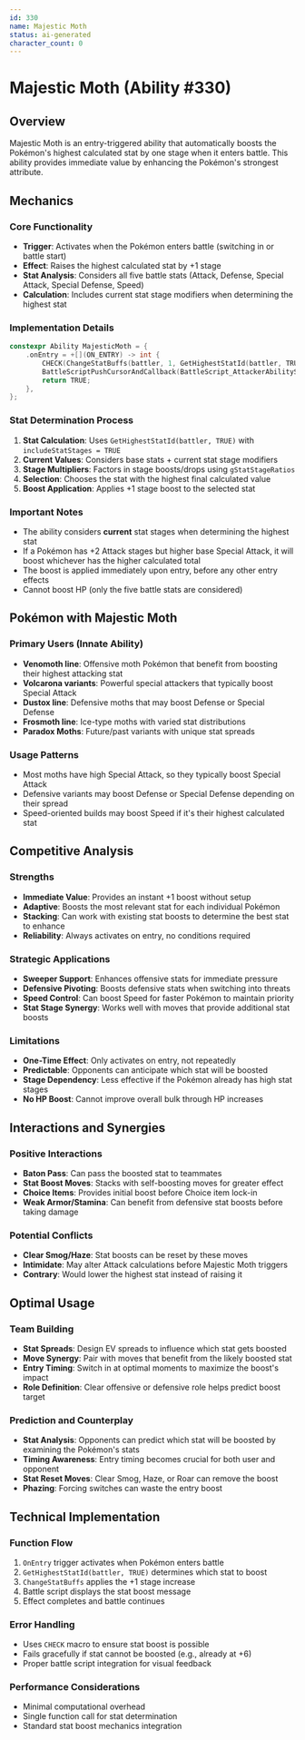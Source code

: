 ```yaml
---
id: 330
name: Majestic Moth
status: ai-generated
character_count: 0
---
```


# Majestic Moth (Ability #330)

## Overview
Majestic Moth is an entry-triggered ability that automatically boosts the Pokémon's highest calculated stat by one stage when it enters battle. This ability provides immediate value by enhancing the Pokémon's strongest attribute.

## Mechanics

### Core Functionality
- **Trigger**: Activates when the Pokémon enters battle (switching in or battle start)
- **Effect**: Raises the highest calculated stat by +1 stage
- **Stat Analysis**: Considers all five battle stats (Attack, Defense, Special Attack, Special Defense, Speed)
- **Calculation**: Includes current stat stage modifiers when determining the highest stat

### Implementation Details
```cpp
constexpr Ability MajesticMoth = {
    .onEntry = +[](ON_ENTRY) -> int {
        CHECK(ChangeStatBuffs(battler, 1, GetHighestStatId(battler, TRUE), MOVE_EFFECT_AFFECTS_USER, NULL))
        BattleScriptPushCursorAndCallback(BattleScript_AttackerAbilityStatRaiseEnd3);
        return TRUE;
    },
};
```

### Stat Determination Process
1. **Stat Calculation**: Uses `GetHighestStatId(battler, TRUE)` with `includeStatStages = TRUE`
2. **Current Values**: Considers base stats + current stat stage modifiers
3. **Stage Multipliers**: Factors in stage boosts/drops using `gStatStageRatios`
4. **Selection**: Chooses the stat with the highest final calculated value
5. **Boost Application**: Applies +1 stage boost to the selected stat

### Important Notes
- The ability considers **current** stat stages when determining the highest stat
- If a Pokémon has +2 Attack stages but higher base Special Attack, it will boost whichever has the higher calculated total
- The boost is applied immediately upon entry, before any other entry effects
- Cannot boost HP (only the five battle stats are considered)

## Pokémon with Majestic Moth

### Primary Users (Innate Ability)
- **Venomoth line**: Offensive moth Pokémon that benefit from boosting their highest attacking stat
- **Volcarona variants**: Powerful special attackers that typically boost Special Attack
- **Dustox line**: Defensive moths that may boost Defense or Special Defense
- **Frosmoth line**: Ice-type moths with varied stat distributions
- **Paradox Moths**: Future/past variants with unique stat spreads

### Usage Patterns
- Most moths have high Special Attack, so they typically boost Special Attack
- Defensive variants may boost Defense or Special Defense depending on their spread
- Speed-oriented builds may boost Speed if it's their highest calculated stat

## Competitive Analysis

### Strengths
- **Immediate Value**: Provides an instant +1 boost without setup
- **Adaptive**: Boosts the most relevant stat for each individual Pokémon
- **Stacking**: Can work with existing stat boosts to determine the best stat to enhance
- **Reliability**: Always activates on entry, no conditions required

### Strategic Applications
- **Sweeper Support**: Enhances offensive stats for immediate pressure
- **Defensive Pivoting**: Boosts defensive stats when switching into threats
- **Speed Control**: Can boost Speed for faster Pokémon to maintain priority
- **Stat Stage Synergy**: Works well with moves that provide additional stat boosts

### Limitations
- **One-Time Effect**: Only activates on entry, not repeatedly
- **Predictable**: Opponents can anticipate which stat will be boosted
- **Stage Dependency**: Less effective if the Pokémon already has high stat stages
- **No HP Boost**: Cannot improve overall bulk through HP increases

## Interactions and Synergies

### Positive Interactions
- **Baton Pass**: Can pass the boosted stat to teammates
- **Stat Boost Moves**: Stacks with self-boosting moves for greater effect
- **Choice Items**: Provides initial boost before Choice item lock-in
- **Weak Armor/Stamina**: Can benefit from defensive stat boosts before taking damage

### Potential Conflicts
- **Clear Smog/Haze**: Stat boosts can be reset by these moves
- **Intimidate**: May alter Attack calculations before Majestic Moth triggers
- **Contrary**: Would lower the highest stat instead of raising it

## Optimal Usage

### Team Building
- **Stat Spreads**: Design EV spreads to influence which stat gets boosted
- **Move Synergy**: Pair with moves that benefit from the likely boosted stat
- **Entry Timing**: Switch in at optimal moments to maximize the boost's impact
- **Role Definition**: Clear offensive or defensive role helps predict boost target

### Prediction and Counterplay
- **Stat Analysis**: Opponents can predict which stat will be boosted by examining the Pokémon's stats
- **Timing Awareness**: Entry timing becomes crucial for both user and opponent
- **Stat Reset Moves**: Clear Smog, Haze, or Roar can remove the boost
- **Phazing**: Forcing switches can waste the entry boost

## Technical Implementation

### Function Flow
1. `OnEntry` trigger activates when Pokémon enters battle
2. `GetHighestStatId(battler, TRUE)` determines which stat to boost
3. `ChangeStatBuffs` applies the +1 stage increase
4. Battle script displays the stat boost message
5. Effect completes and battle continues

### Error Handling
- Uses `CHECK` macro to ensure stat boost is possible
- Fails gracefully if stat cannot be boosted (e.g., already at +6)
- Proper battle script integration for visual feedback

### Performance Considerations
- Minimal computational overhead
- Single function call for stat determination
- Standard stat boost mechanics integration
